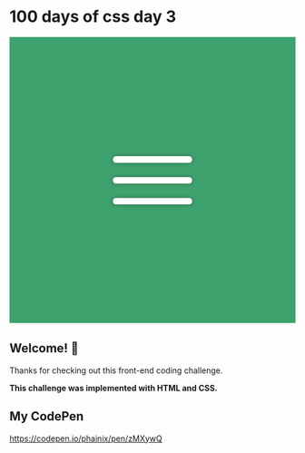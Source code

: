 # 100 days of css day 3

![Header/intro section ](../design/Menu_Icon.png)

## Welcome! 👋 

Thanks for checking out this front-end coding challenge. 

**This challenge was implemented with HTML and CSS.**

## My CodePen
https://codepen.io/phainix/pen/zMXywQ
